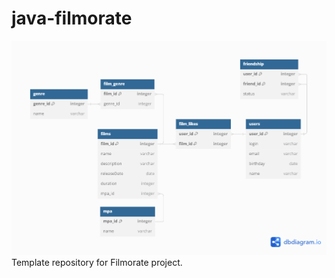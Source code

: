 # java-filmorate
![ER-диаграмма](https://github.com/Kilechka/java-filmorate/blob/main/src/main/resources/images/ER-%D0%B4%D0%B8%D0%B0%D0%B3%D1%80%D0%B0%D0%BC%D0%BC%D0%B0.png)
Template repository for Filmorate project.
